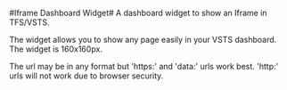 ﻿#Iframe Dashboard Widget#
A dashboard widget to show an Iframe in TFS/VSTS.

The widget allows you to show any page easily in your VSTS dashboard. The widget
is 160x160px.

The url may be in any format but 'https:' and 'data:' urls work best.  'http:'
urls will not work due to browser security.


